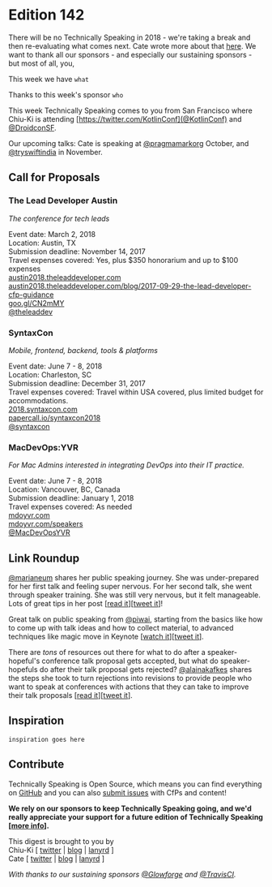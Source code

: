 # Edition 142

There will be no Technically Speaking in 2018 - we're taking a break and then re-evaluating what comes next. Cate wrote more about that [here](https://cate.blog/2017/11/02/no-technically-speaking-in-2018/). We want to thank all our sponsors - and especially our sustaining sponsors - but most of all, you,

This week we have `what`

Thanks to this week's sponsor `who`

This week Technically Speaking comes to you from San Francisco where Chiu-Ki is attending
[https://twitter.com/KotlinConf](@KotlinConf) and [@DroidconSF](https://twitter.com/DroidconSF).

Our upcoming talks: Cate is speaking at [@pragmamarkorg](http://twitter.com/pragmamarkorg) October, and [@tryswiftindia](http://twitter.com/tryswiftindia) in November.


## Call for Proposals


### The Lead Developer Austin
*The conference for tech leads*

Event date: March 2, 2018  
Location: Austin, TX  
Submission deadline: November 14, 2017  
Travel expenses covered: Yes, plus $350 honorarium and up to $100 expenses  
[austin2018.theleaddeveloper.com](https://austin2018.theleaddeveloper.com/)  
[austin2018.theleaddeveloper.com/blog/2017-09-29-the-lead-developer-cfp-guidance](https://austin2018.theleaddeveloper.com/blog/2017-09-29-the-lead-developer-cfp-guidance)  
[goo.gl/CN2mMY](https://goo.gl/CN2mMY)  
[@theleaddev](https://twitter.com/theleaddev)

### SyntaxCon
*Mobile, frontend, backend, tools & platforms*

Event date: June 7 - 8, 2018  
Location: Charleston, SC  
Submission deadline: December 31, 2017  
Travel expenses covered: Travel within USA covered, plus limited budget for accommodations.  
[2018.syntaxcon.com](https://2018.syntaxcon.com/)  
[papercall.io/syntaxcon2018](https://www.papercall.io/syntaxcon2018)  
[@syntaxcon](https://twitter.com/syntaxcon)


### MacDevOps:YVR
*For Mac Admins interested in integrating DevOps into their IT practice.*

Event date: June 7 - 8, 2018  
Location: Vancouver, BC, Canada  
Submission deadline: January 1, 2018  
Travel expenses covered: As needed   
[mdoyvr.com](https://mdoyvr.com)  
[mdoyvr.com/speakers](https://mdoyvr.com/speakers/)  
[@MacDevOpsYVR](https://twitter.com/@MacDevOpsYVR)


## Link Roundup

[@marianeum](https://twitter.com/marianeum) shares her public speaking journey. She was under-prepared for her first talk and feeling super nervous. For her second talk, she went through speaker training. She was still very nervous, but it felt manageable. Lots of great tips in her post [[read it](https://medium.com/a-problem-like-maria/a-problem-like-public-speaking-3859b20b2d00)][[tweet it](https://twitter.com/home?status=How%20%40marianeum%20overcome%20her%20fear%20of%20public%20speaking%20https%3A//medium.com/a-problem-like-maria/a-problem-like-public-speaking-3859b20b2d00%20via%20%40techspeakdigest)]!

Great talk on public speaking from [@piwai](https://twitter.com/piwai), starting from the basics like how to come up with talk ideas and how to collect material, to advanced techniques like magic move in Keynote [[watch it](https://www.youtube.com/watch?v=d5HYGu_UBNo)][[tweet it](https://twitter.com/home?status=Tech%20Talks%20for%20Humans%20by%20%40piwai%20https%3A//www.youtube.com/watch?v=d5HYGu_UBNo%20via%20%40techspeakdigest)].

There are _tons_ of resources out there for what to do after a speaker-hopeful's conference talk proposal gets accepted, but what do speaker-hopefuls do after their talk proposal gets rejected? [@alainakafkes](https://twitter.com/alainakafkes) shares the steps she took to turn rejections into revisions to provide people who want to speak at conferences with actions that they can take to improve their talk proposals [[read it](https://dev.to/alainakafkes/rejection--revision-on-improving-conference-proposals-3fk)][[tweet it](https://twitter.com/home?status=Rejection%20%26%20Revision%3A%20On%20Improving%20Conference%20Proposals%20by%20%40alainakafkes%20https%3A//dev.to/alainakafkes/rejection--revision-on-improving-conference-proposals-3fk%20via%20%40techspeakdigest)].


## Inspiration

`inspiration goes here`  

## Contribute

Technically Speaking is Open Source, which means you can find everything on [GitHub](https://github.com/catehstn/technically-speaking/) and you can also [submit issues](https://github.com/catehstn/technically-speaking/issues/new) with CfPs and content!

**We rely on our sponsors to keep Technically Speaking going, and we'd really appreciate your support for a future edition of Technically Speaking [[more info](http://www.techspeak.email/sponsorship/)].**  


This digest is brought to you by  
Chiu-Ki [ [twitter](https://twitter.com/chiuki) | [blog](http://blog.sqisland.com/) | [lanyrd](http://lanyrd.com/profile/chiuki/) ]  
Cate [ [twitter](https://twitter.com/catehstn) | [blog](http://www.cate.blog/) | [lanyrd](http://lanyrd.com/profile/catehstn/) ]

*With thanks to our sustaining sponsors [@Glowforge](http://twitter.com/glowforge) and [@TravisCI](http://twitter.com/travisci).*
